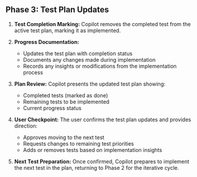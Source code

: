 ## Phase 3: Test Plan Updates

1. **Test Completion Marking:** Copilot removes the completed test from the active test plan, marking it as implemented.

2. **Progress Documentation:** 
   * Updates the test plan with completion status
   * Documents any changes made during implementation
   * Records any insights or modifications from the implementation process

3. **Plan Review:** Copilot presents the updated test plan showing:
   * Completed tests (marked as done)
   * Remaining tests to be implemented
   * Current progress status

4. **User Checkpoint:** The user confirms the test plan updates and provides direction:
   * Approves moving to the next test
   * Requests changes to remaining test priorities
   * Adds or removes tests based on implementation insights

5. **Next Test Preparation:** Once confirmed, Copilot prepares to implement the next test in the plan, returning to Phase 2 for the iterative cycle.
